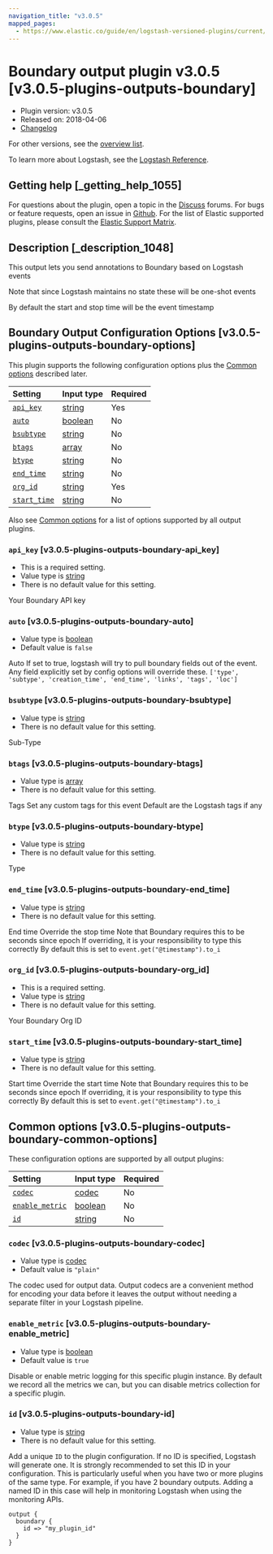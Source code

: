 ```yaml
---
navigation_title: "v3.0.5"
mapped_pages:
  - https://www.elastic.co/guide/en/logstash-versioned-plugins/current/v3.0.5-plugins-outputs-boundary.html
---
```


# Boundary output plugin v3.0.5 [v3.0.5-plugins-outputs-boundary]

* Plugin version: v3.0.5
* Released on: 2018-04-06
* [Changelog](https://github.com/logstash-plugins/logstash-output-boundary/blob/v3.0.5/CHANGELOG.md)

For other versions, see the [overview list](output-boundary-index.md).

To learn more about Logstash, see the [Logstash Reference](https://www.elastic.co/guide/en/logstash/current/index.html).

## Getting help [_getting_help_1055]

For questions about the plugin, open a topic in the [Discuss](http://discuss.elastic.co) forums. For bugs or feature requests, open an issue in [Github](https://github.com/logstash-plugins/logstash-output-boundary). For the list of Elastic supported plugins, please consult the [Elastic Support Matrix](https://www.elastic.co/support/matrix#matrix_logstash_plugins).

## Description [_description_1048]

This output lets you send annotations to Boundary based on Logstash events

Note that since Logstash maintains no state these will be one-shot events

By default the start and stop time will be the event timestamp

## Boundary Output Configuration Options [v3.0.5-plugins-outputs-boundary-options]

This plugin supports the following configuration options plus the [Common options](v3-0-5-plugins-outputs-boundary.md#v3.0.5-plugins-outputs-boundary-common-options) described later.

| Setting | Input type | Required |
| :- | :- | :- |
| [`api_key`](v3-0-5-plugins-outputs-boundary.md#v3.0.5-plugins-outputs-boundary-api_key) | [string](/lsr/value-types.md#string) | Yes |
| [`auto`](v3-0-5-plugins-outputs-boundary.md#v3.0.5-plugins-outputs-boundary-auto) | [boolean](/lsr/value-types.md#boolean) | No |
| [`bsubtype`](v3-0-5-plugins-outputs-boundary.md#v3.0.5-plugins-outputs-boundary-bsubtype) | [string](/lsr/value-types.md#string) | No |
| [`btags`](v3-0-5-plugins-outputs-boundary.md#v3.0.5-plugins-outputs-boundary-btags) | [array](/lsr/value-types.md#array) | No |
| [`btype`](v3-0-5-plugins-outputs-boundary.md#v3.0.5-plugins-outputs-boundary-btype) | [string](/lsr/value-types.md#string) | No |
| [`end_time`](v3-0-5-plugins-outputs-boundary.md#v3.0.5-plugins-outputs-boundary-end_time) | [string](/lsr/value-types.md#string) | No |
| [`org_id`](v3-0-5-plugins-outputs-boundary.md#v3.0.5-plugins-outputs-boundary-org_id) | [string](/lsr/value-types.md#string) | Yes |
| [`start_time`](v3-0-5-plugins-outputs-boundary.md#v3.0.5-plugins-outputs-boundary-start_time) | [string](/lsr/value-types.md#string) | No |

Also see [Common options](v3-0-5-plugins-outputs-boundary.md#v3.0.5-plugins-outputs-boundary-common-options) for a list of options supported by all output plugins.

### `api_key` [v3.0.5-plugins-outputs-boundary-api_key]

* This is a required setting.
* Value type is [string](/lsr/value-types.md#string)
* There is no default value for this setting.

Your Boundary API key

### `auto` [v3.0.5-plugins-outputs-boundary-auto]

* Value type is [boolean](/lsr/value-types.md#boolean)
* Default value is `false`

Auto If set to true, logstash will try to pull boundary fields out of the event. Any field explicitly set by config options will override these. `['type', 'subtype', 'creation_time', 'end_time', 'links', 'tags', 'loc']`

### `bsubtype` [v3.0.5-plugins-outputs-boundary-bsubtype]

* Value type is [string](/lsr/value-types.md#string)
* There is no default value for this setting.

Sub-Type

### `btags` [v3.0.5-plugins-outputs-boundary-btags]

* Value type is [array](/lsr/value-types.md#array)
* There is no default value for this setting.

Tags Set any custom tags for this event Default are the Logstash tags if any

### `btype` [v3.0.5-plugins-outputs-boundary-btype]

* Value type is [string](/lsr/value-types.md#string)
* There is no default value for this setting.

Type

### `end_time` [v3.0.5-plugins-outputs-boundary-end_time]

* Value type is [string](/lsr/value-types.md#string)
* There is no default value for this setting.

End time Override the stop time Note that Boundary requires this to be seconds since epoch If overriding, it is your responsibility to type this correctly By default this is set to `event.get("@timestamp").to_i`

### `org_id` [v3.0.5-plugins-outputs-boundary-org_id]

* This is a required setting.
* Value type is [string](/lsr/value-types.md#string)
* There is no default value for this setting.

Your Boundary Org ID

### `start_time` [v3.0.5-plugins-outputs-boundary-start_time]

* Value type is [string](/lsr/value-types.md#string)
* There is no default value for this setting.

Start time Override the start time Note that Boundary requires this to be seconds since epoch If overriding, it is your responsibility to type this correctly By default this is set to `event.get("@timestamp").to_i`

## Common options [v3.0.5-plugins-outputs-boundary-common-options]

These configuration options are supported by all output plugins:

| Setting | Input type | Required |
| :- | :- | :- |
| [`codec`](v3-0-5-plugins-outputs-boundary.md#v3.0.5-plugins-outputs-boundary-codec) | [codec](/lsr/value-types.md#codec) | No |
| [`enable_metric`](v3-0-5-plugins-outputs-boundary.md#v3.0.5-plugins-outputs-boundary-enable_metric) | [boolean](/lsr/value-types.md#boolean) | No |
| [`id`](v3-0-5-plugins-outputs-boundary.md#v3.0.5-plugins-outputs-boundary-id) | [string](/lsr/value-types.md#string) | No |

### `codec` [v3.0.5-plugins-outputs-boundary-codec]

* Value type is [codec](/lsr/value-types.md#codec)
* Default value is `"plain"`

The codec used for output data. Output codecs are a convenient method for encoding your data before it leaves the output without needing a separate filter in your Logstash pipeline.

### `enable_metric` [v3.0.5-plugins-outputs-boundary-enable_metric]

* Value type is [boolean](/lsr/value-types.md#boolean)
* Default value is `true`

Disable or enable metric logging for this specific plugin instance. By default we record all the metrics we can, but you can disable metrics collection for a specific plugin.

### `id` [v3.0.5-plugins-outputs-boundary-id]

* Value type is [string](/lsr/value-types.md#string)
* There is no default value for this setting.

Add a unique `ID` to the plugin configuration. If no ID is specified, Logstash will generate one. It is strongly recommended to set this ID in your configuration. This is particularly useful when you have two or more plugins of the same type. For example, if you have 2 boundary outputs. Adding a named ID in this case will help in monitoring Logstash when using the monitoring APIs.

```
output {
  boundary {
    id => "my_plugin_id"
  }
}
```
